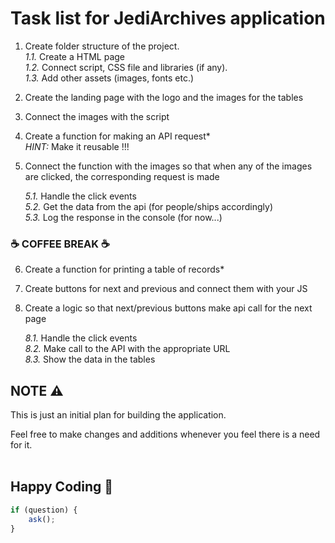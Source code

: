 # Task list for JediArchives аpplication

1. Create folder structure of the project. <br>
    *1.1.* Create a HTML page <br>
    *1.2.* Connect script, CSS file and libraries (if any). <br>
    *1.3.* Add other assets (images, fonts etc.)

2. Create the landing page with the logo and the images for the tables

3. Connect the images with the script

4. Create a function for making an API request* <br>
    *HINT:* Make it reusable !!! 

5. Connect the function with the images so that when any of the images are clicked, the corresponding request is made

    *5.1.* Handle the click events <br>
    *5.2.* Get the data from the api (for people/ships accordingly) <br>
    *5.3.* Log the response in the console (for now...)

### ☕ COFFEE BREAK ☕ 

6. Create a function for printing a table of records*

7. Create buttons for next and previous and connect them with your JS

8. Create a logic so that next/previous buttons make api call for the next page 
    
    *8.1.* Handle the click events <br>
    *8.2.* Make call to the API with the appropriate URL <br>
    *8.3.* Show the data in the tables

## NOTE ⚠️

This is just an initial plan for building the application. 

Feel free to make changes and additions whenever you feel there is a need for it.
<br><br>

## Happy Coding 🎉
```javascript
if (question) {
    ask();
}
```